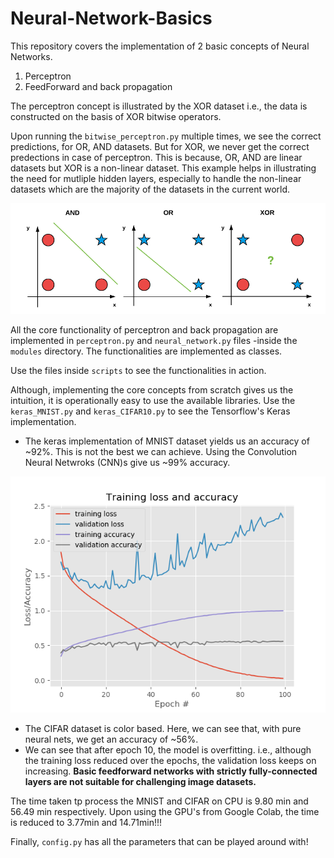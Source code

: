 # Neural-Network-Basics

This repository covers the implementation of 2 basic concepts of Neural Networks. 
1. Perceptron
2. FeedForward and back propagation

The perceptron concept is illustrated by the XOR dataset i.e., the data is constructed on the basis of XOR bitwise operators. 

Upon running the ```bitwise_perceptron.py``` multiple times, we see the correct predictions, for OR, AND datasets. But for XOR, we never get the correct predections in case of perceptron. This is because, OR, AND are linear datasets but XOR is a non-linear dataset. This example helps in illustrating the need for mutliple hidden layers, especially to handle the non-linear datasets which are the majority of the datasets in the current world. 

![Data Linearity](https://github.com/BandaruMeghana/Neural-Network-Basics/blob/master/data_linearity.PNG)

All the core functionality of perceptron and back propagation are implemented in ```perceptron.py``` and ```neural_network.py``` files -inside the ```modules``` directory. The functionalities are implemented as classes.

Use the files inside ```scripts``` to see the functionalities in action. 

Although, implementing the core concepts from scratch gives us the intuition, it is operationally easy to use the available libraries. 
Use the ```keras_MNIST.py``` and ```keras_CIFAR10.py``` to see the Tensorflow's Keras implementation. 
- The keras implementation of MNIST dataset yields us an accuracy of ~92%. This is not the best we can achieve. Using the Convolution Neural Netwroks (CNN)s give us ~99% accuracy. 

![Loss on CIFAR10 dataset](https://github.com/BandaruMeghana/Neural-Network-Basics/blob/master/CIFAR.png)
- The CIFAR dataset is color based. Here, we can see that, with pure neural nets, we get an accuracy of ~56%. 
- We can see that after epoch 10, the model is overfitting. i.e., although the training loss reduced over the epochs, the validation loss keeps on increasing. 
__Basic feedforward networks with strictly fully-connected layers are not suitable for challenging image datasets.__

The time taken tp process the MNIST and CIFAR on CPU is 9.80 min and 56.49 min respectively. Upon using the GPU's from Google Colab, the time is reduced to 3.77min and 14.71min!!!

Finally, ```config.py``` has all the parameters that can be played around with!
